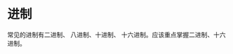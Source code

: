 # 进制
常见的进制有二进制、 八进制、十进制、 十六进制。应该重点掌握二进制、十六进制。
>  
<!--stackedit_data:
eyJoaXN0b3J5IjpbLTY3OTExNTk2MSwxNzY4MzQ3MDEsLTE4Nj
U0MzkwNTIsMzQ4MDE5MTcwLDM0ODAxOTE3MCwzNDgwMTkxNzAs
MzMyNjM1MjgyLDM0ODAxOTE3MF19
-->